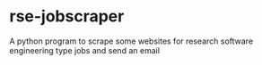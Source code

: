 # rse-jobscraper
A python program to scrape some websites for research software engineering type jobs and send an email
